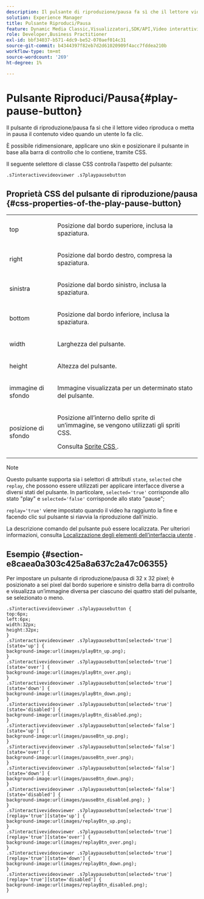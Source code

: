 ```yaml
---
description: Il pulsante di riproduzione/pausa fa sì che il lettore video riproduca o metta in pausa il contenuto video quando un utente lo fa clic.
solution: Experience Manager
title: Pulsante Riproduci/Pausa
feature: Dynamic Media Classic,Visualizzatori,SDK/API,Video interattivi
role: Developer,Business Practitioner
exl-id: bbf34037-b571-4dc9-be52-070aef014c31
source-git-commit: b4344397f82eb7d2d61020909f4acc7fddea210b
workflow-type: tm+mt
source-wordcount: '269'
ht-degree: 1%

---
```


# Pulsante Riproduci/Pausa{#play-pause-button}

Il pulsante di riproduzione/pausa fa sì che il lettore video riproduca o metta in pausa il contenuto video quando un utente lo fa clic.

<!--<a id="section_061E550C1C1D4DB2BD663A898895B38C"></a>-->

È possibile ridimensionare, applicare uno skin e posizionare il pulsante in base alla barra di controllo che lo contiene, tramite CSS.

Il seguente selettore di classe CSS controlla l’aspetto del pulsante:

```
.s7interactivevideoviewer .s7playpausebutton
```

## Proprietà CSS del pulsante di riproduzione/pausa {#css-properties-of-the-play-pause-button}

<table id="table_C48C56E696304C9BAFEE71BA9EA9A174"> 
 <tbody> 
  <tr> 
   <td colname="col1"> <p> <span class="codeph"> top  </span> </p> </td> 
   <td colname="col2"> <p>Posizione dal bordo superiore, inclusa la spaziatura. </p> </td> 
  </tr> 
  <tr> 
   <td colname="col1"> <p> <span class="codeph"> right  </span> </p> </td> 
   <td colname="col2"> <p>Posizione dal bordo destro, compresa la spaziatura. </p> </td> 
  </tr> 
  <tr> 
   <td colname="col1"> <p> <span class="codeph"> sinistra  </span> </p> </td> 
   <td colname="col2"> <p>Posizione dal bordo sinistro, inclusa la spaziatura. </p> </td> 
  </tr> 
  <tr> 
   <td colname="col1"> <p> <span class="codeph"> bottom  </span> </p> </td> 
   <td colname="col2"> <p> Posizione dal bordo inferiore, inclusa la spaziatura. </p> </td> 
  </tr> 
  <tr> 
   <td colname="col1"> <p> <span class="codeph"> width </span> </p> </td> 
   <td colname="col2"> <p>Larghezza del pulsante. </p> </td> 
  </tr> 
  <tr> 
   <td colname="col1"> <p> <span class="codeph"> height </span> </p> </td> 
   <td colname="col2"> <p>Altezza del pulsante. </p> </td> 
  </tr> 
  <tr> 
   <td colname="col1"> <p> <span class="codeph"> immagine di sfondo  </span> </p> </td> 
   <td colname="col2"> <p>Immagine visualizzata per un determinato stato del pulsante. </p> </td> 
  </tr> 
  <tr> 
   <td colname="col1"> <p> <span class="codeph"> posizione di sfondo  </span> </p> </td> 
   <td colname="col2"> <p> Posizione all’interno dello sprite di un’immagine, se vengono utilizzati gli spriti CSS. </p> <p>Consulta <a href="../../../c-html5-aem-asset-viewers/c-html5-aem-int-video/c-html5-aem-int-video-customizingviewer/c-html5-aem-int-video-customizingviewer.md#section-9b6d8d601cb441d08214dada7bb4eddc" format="dita" scope="local"> Sprite CSS </a>. </p> </td> 
  </tr> 
 </tbody> 
</table>

>[!NOTE]
>
>Questo pulsante supporta sia i selettori di attributi `state`, `selected` che `replay`, che possono essere utilizzati per applicare interfacce diverse a diversi stati del pulsante. In particolare, `selected='true'` corrisponde allo stato &quot;play&quot; e `selected='false'` corrisponde allo stato &quot;pause&quot;;
>
>`replay='true'` viene impostato quando il video ha raggiunto la fine e facendo clic sul pulsante si riavvia la riproduzione dall&#39;inizio.

La descrizione comando del pulsante può essere localizzata. Per ulteriori informazioni, consulta [Localizzazione degli elementi dell’interfaccia utente](../../../c-html5-aem-asset-viewers/c-html5-aem-int-video/c-html5-aem-int-video-viewer-localization.md#concept-cbfc39344c494eb7b9f6a272cff0cc74) .

## Esempio {#section-e8caea0a303c425a8a637c2a47c06355}

Per impostare un pulsante di riproduzione/pausa di 32 x 32 pixel; è posizionato a sei pixel dal bordo superiore e sinistro della barra di controllo e visualizza un’immagine diversa per ciascuno dei quattro stati del pulsante, se selezionato o meno.

```
.s7interactivevideoviewer .s7playpausebutton { 
top:6px; 
left:6px; 
width:32px; 
height:32px; 
} 
.s7interactivevideoviewer .s7playpausebutton[selected='true'][state='up'] { 
background-image:url(images/playBtn_up.png); 
} 
.s7interactivevideoviewer .s7playpausebutton[selected='true'][state='over'] {  
background-image:url(images/playBtn_over.png); 
} 
.s7interactivevideoviewer .s7playpausebutton[selected='true'][state='down'] {  
background-image:url(images/playBtn_down.png); 
} 
.s7interactivevideoviewer .s7playpausebutton[selected='true'][state='disabled'] { 
background-image:url(images/playBtn_disabled.png); 
} 
.s7interactivevideoviewer .s7playpausebutton[selected='false'][state='up'] {  
background-image:url(images/pauseBtn_up.png); 
} 
.s7interactivevideoviewer .s7playpausebutton[selected='false'][state='over'] {  
background-image:url(images/pauseBtn_over.png); 
} 
.s7interactivevideoviewer .s7playpausebutton[selected='false'][state='down'] {  
background-image:url(images/pauseBtn_down.png); 
} 
.s7interactivevideoviewer .s7playpausebutton[selected='false'][state='disabled'] {  
background-image:url(images/pauseBtn_disabled.png); } 
} 
.s7interactivevideoviewer .s7playpausebutton[selected='true'][replay='true'][state='up'] { 
background-image:url(images/replayBtn_up.png); 
} 
.s7interactivevideoviewer .s7playpausebutton[selected='true'][replay='true'][state='over'] {  
background-image:url(images/replayBtn_over.png); 
} 
.s7interactivevideoviewer .s7playpausebutton[selected='true'][replay='true'][state='down'] {  
background-image:url(images/replayBtn_down.png); 
} 
.s7interactivevideoviewer .s7playpausebutton[selected='true'][replay='true'][state='disabled'] { 
background-image:url(images/replayBtn_disabled.png); 
}
```
